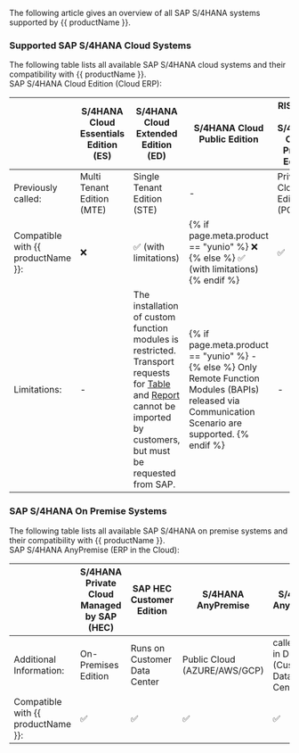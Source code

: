 
The following article gives an overview of all SAP S/4HANA systems supported by {{ productName }}.

### Supported SAP S/4HANA Cloud Systems

The following table lists all available SAP S/4HANA cloud systems and their compatibility with {{ productName }}.<br>
SAP S/4HANA Cloud Edition (Cloud ERP):

<div class="annotate" markdown>

| | S/4HANA Cloud Essentials Edition (ES) | S/4HANA Cloud Extended Edition (ED) | S/4HANA Cloud Public Edition  | RISE with SAP S/4HANA Cloud Private Edition  |     
|--|---------------------------------------|-------------------------------------|---------------------|---------------------------------------------|
| Previously called:| Multi Tenant Edition (MTE)  | Single Tenant Edition (STE)  | -    | Private Cloud Edition (PCE)          | 
| Compatible with {{ productName }}:| :x:           | :white_check_mark: (with limitations)| {% if  page.meta.product == "yunio" %} :x: {% else %} :white_check_mark: (with limitations){% endif %}| :white_check_mark:        | 
| Limitations:|     -     | The installation of custom function modules is restricted. Transport requests for [Table](../documentation/setup-in-sap/custom-function-module-for-table-extraction.md) and [Report](../documentation/setup-in-sap/custom-function-module-for-reports.md) cannot be imported by customers, but must be requested from SAP. | {% if  page.meta.product == "yunio" %} - {% else %} Only Remote Function Modules (BAPIs) released via Communication Scenario are supported. {% endif %} |    -    | 


### SAP S/4HANA On Premise Systems

The following table lists all available SAP S/4HANA on premise systems and their compatibility with {{ productName }}.<br>
SAP S/4HANA AnyPremise (ERP in the Cloud):

| | S/4HANA Private Cloud <br>Managed by SAP (HEC) | SAP HEC Customer Edition | S/4HANA AnyPremise  | S/4HANA AnyPremise  |     
|--|---------------------------------------|-------------------------------------|---------------------|---------------------------------------------|
| Additional Information:| On-Premises Edition  | Runs on Customer Data Center  | Public Cloud <br>(AZURE/AWS/GCP) | called ERP in DC <br>(Customer Data Center)  | 
| Compatible with {{ productName }}:| :white_check_mark:    | :white_check_mark: | :white_check_mark: | :white_check_mark:                | 
